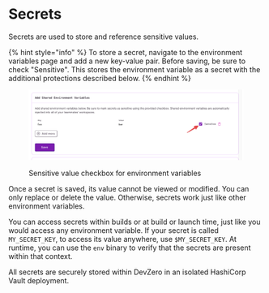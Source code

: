 # Secrets

Secrets are used to store and reference sensitive values.&#x20;

{% hint style="info" %}
To store a secret, navigate to the environment variables page and add a new key-value pair. Before saving, be sure to check "Sensitive". This stores the environment variable as a secret with the additional protections described below.&#x20;
{% endhint %}

<figure><img src="../.gitbook/assets/CleanShot 2024-06-21 at 10.18.33@2x.png" alt=""><figcaption><p>Sensitive value checkbox for environment variables</p></figcaption></figure>

Once a secret is saved, its value cannot be viewed or modified. You can only replace or delete the value. Otherwise, secrets work just like other environment variables.&#x20;

You can access secrets within builds or at build or launch time, just like you would access any environment variable. If your secret is called `MY_SECRET_KEY`, to access its value anywhere, use `$MY_SECRET_KEY`. At runtime, you can use the `env` binary to verify that the secrets are present within that context.

All secrets are securely stored within DevZero in an isolated HashiCorp Vault deployment.
